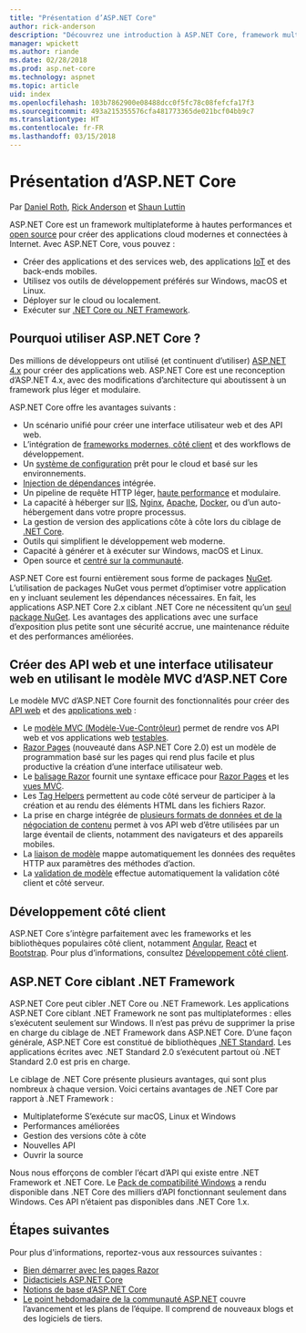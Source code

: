 ```yaml
---
title: "Présentation d’ASP.NET Core"
author: rick-anderson
description: "Découvrez une introduction à ASP.NET Core, framework multiplateforme à hautes performances et open source qui permet de créer des applications cloud modernes et connectées à Internet."
manager: wpickett
ms.author: riande
ms.date: 02/28/2018
ms.prod: asp.net-core
ms.technology: aspnet
ms.topic: article
uid: index
ms.openlocfilehash: 103b7862900e08488dcc0f5fc78c08fefcfa17f3
ms.sourcegitcommit: 493a215355576cfa481773365de021bcf04bb9c7
ms.translationtype: HT
ms.contentlocale: fr-FR
ms.lasthandoff: 03/15/2018
---
```

# <a name="introduction-to-aspnet-core"></a>Présentation d’ASP.NET Core

Par [Daniel Roth](https://github.com/danroth27), [Rick Anderson](https://twitter.com/RickAndMSFT) et [Shaun Luttin](https://twitter.com/dicshaunary)

ASP.NET Core est un framework multiplateforme à hautes performances et [open source](https://github.com/aspnet/home) pour créer des applications cloud modernes et connectées à Internet. Avec ASP.NET Core, vous pouvez :

* Créer des applications et des services web, des applications [IoT](https://www.microsoft.com/internet-of-things/) et des back-ends mobiles.
* Utilisez vos outils de développement préférés sur Windows, macOS et Linux.
* Déployer sur le cloud ou localement.
* Exécuter sur [.NET Core ou .NET Framework](https://docs.microsoft.com/dotnet/articles/standard/choosing-core-framework-server).

## <a name="why-use-aspnet-core"></a>Pourquoi utiliser ASP.NET Core ?

Des millions de développeurs ont utilisé (et continuent d’utiliser) [ASP.NET 4.x](https://docs.microsoft.com/aspnet/overview) pour créer des applications web. ASP.NET Core est une reconception d’ASP.NET 4.x, avec des modifications d’architecture qui aboutissent à un framework plus léger et modulaire.

ASP.NET Core offre les avantages suivants :

* Un scénario unifié pour créer une interface utilisateur web et des API web.
* L’intégration de [frameworks modernes, côté client](xref:client-side/index) et des workflows de développement.
* Un [système de configuration](xref:fundamentals/configuration/index) prêt pour le cloud et basé sur les environnements.
* [Injection de dépendances](xref:fundamentals/dependency-injection) intégrée.
* Un pipeline de requête HTTP léger, [haute performance](https://github.com/aspnet/benchmarks) et modulaire.
* La capacité à héberger sur [IIS](xref:host-and-deploy/iis/index), [Nginx](xref:host-and-deploy/linux-nginx), [Apache](xref:host-and-deploy/linux-apache), [Docker](xref:host-and-deploy/docker/index), ou d’un auto-hébergement dans votre propre processus.
* La gestion de version des applications côte à côte lors du ciblage de [.NET Core](https://docs.microsoft.com/dotnet/articles/standard/choosing-core-framework-server).
* Outils qui simplifient le développement web moderne.
* Capacité à générer et à exécuter sur Windows, macOS et Linux.
* Open source et [centré sur la communauté](https://live.asp.net/).

ASP.NET Core est fourni entièrement sous forme de packages [NuGet](https://www.nuget.org/). L’utilisation de packages NuGet vous permet d’optimiser votre application en y incluant seulement les dépendances nécessaires. En fait, les applications ASP.NET Core 2.x ciblant .NET Core ne nécessitent qu’un [seul package NuGet](xref:fundamentals/metapackage). Les avantages des applications avec une surface d’exposition plus petite sont une sécurité accrue, une maintenance réduite et des performances améliorées.

## <a name="build-web-apis-and-web-ui-using-aspnet-core-mvc"></a>Créer des API web et une interface utilisateur web en utilisant le modèle MVC d’ASP.NET Core

Le modèle MVC d’ASP.NET Core fournit des fonctionnalités pour créer des [API web](xref:tutorials/index#build-web-apis) et des [applications web](xref:tutorials/index#build-web-apps) :

* Le [modèle MVC (Modèle-Vue-Contrôleur)](xref:mvc/overview) permet de rendre vos API web et vos applications web [testables](testing/index.md).
* [Razor Pages](xref:mvc/razor-pages/index) (nouveauté dans ASP.NET Core 2.0) est un modèle de programmation basé sur les pages qui rend plus facile et plus productive la création d’une interface utilisateur web.
* Le [balisage Razor](xref:mvc/views/razor) fournit une syntaxe efficace pour [Razor Pages](xref:mvc/razor-pages/index) et les [vues MVC](xref:mvc/views/overview).
* Les [Tag Helpers](xref:mvc/views/tag-helpers/intro) permettent au code côté serveur de participer à la création et au rendu des éléments HTML dans les fichiers Razor.
* La prise en charge intégrée de [plusieurs formats de données et de la négociation de contenu](mvc/models/formatting.md) permet à vos API web d’être utilisées par un large éventail de clients, notamment des navigateurs et des appareils mobiles.
* La [liaison de modèle](xref:mvc/models/model-binding) mappe automatiquement les données des requêtes HTTP aux paramètres des méthodes d’action.
* La [validation de modèle](xref:mvc/models/validation) effectue automatiquement la validation côté client et côté serveur.

## <a name="client-side-development"></a>Développement côté client

ASP.NET Core s’intègre parfaitement avec les frameworks et les bibliothèques populaires côté client, notamment [Angular](xref:spa/angular), [React](xref:spa/react) et [Bootstrap](xref:client-side/bootstrap). Pour plus d’informations, consultez [Développement côté client](xref:client-side/index).

## <a name="aspnet-core-targeting-net-framework"></a>ASP.NET Core ciblant .NET Framework

ASP.NET Core peut cibler .NET Core ou .NET Framework. Les applications ASP.NET Core ciblant .NET Framework ne sont pas multiplateformes : elles s’exécutent seulement sur Windows. Il n’est pas prévu de supprimer la prise en charge du ciblage de .NET Framework dans ASP.NET Core. D’une façon générale, ASP.NET Core est constitué de bibliothèques [.NET Standard](/dotnet/standard/net-standard). Les applications écrites avec .NET Standard 2.0 s’exécutent partout où .NET Standard 2.0 est pris en charge.

Le ciblage de .NET Core présente plusieurs avantages, qui sont plus nombreux à chaque version. Voici certains avantages de .NET Core par rapport à .NET Framework :

* Multiplateforme S’exécute sur macOS, Linux et Windows
* Performances améliorées
* Gestion des versions côte à côte
* Nouvelles API
* Ouvrir la source

Nous nous efforçons de combler l’écart d’API qui existe entre .NET Framework et .NET Core. Le [Pack de compatibilité Windows](/dotnet/core/porting/windows-compat-pack) a rendu disponible dans .NET Core des milliers d’API fonctionnant seulement dans Windows. Ces API n’étaient pas disponibles dans .NET Core 1.x.

## <a name="next-steps"></a>Étapes suivantes

Pour plus d'informations, reportez-vous aux ressources suivantes :

* [Bien démarrer avec les pages Razor](xref:tutorials/razor-pages/razor-pages-start)
* [Didacticiels ASP.NET Core](xref:tutorials/index)
* [Notions de base d’ASP.NET Core](xref:fundamentals/index)
* [Le point hebdomadaire de la communauté ASP.NET](https://live.asp.net/) couvre l’avancement et les plans de l’équipe. Il comprend de nouveaux blogs et des logiciels de tiers.
